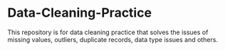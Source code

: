 # Data-Cleaning-Practice
This repository is for data cleaning practice that solves the issues of missing values, outliers, duplicate records, data type issues and others.
